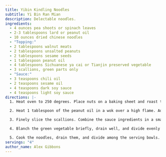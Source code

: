 ```yaml
---
title: Yibin Kindling Noodles
subtitle: Yi Bin Ran Mian
description: Delectable noodles.
ingredients:
  - 4 ounces pea shoots or spinach leaves
  - 2-3 tablespoons lard or peanut oil
  - 10 ounces dried chinese noodles
  - "Topping:"
  - 2 tablespoons walnut meats
  - 2 tablespoons unsalted peanuts
  - 2 tablespoons sesame seeds
  - 1 tablespoon peanut oil
  - 4 tablespoons Sichuanese ya cai or Tianjin preserved vegetable
  - 3 scallions, green parts only
  - "Sauce:"
  - 3 teaspoons chili oil
  - 2 teaspoons sesame oil
  - 4 teaspoons dark soy sauce
  - 4 teaspoons light soy sauce
directions: |-
  1. Heat oven to 250 degrees. Place nuts on a baking sheet and roast them for 20 minutes, until they are crisp and fragrant. Chop the nuts into rice grain size pieces. Toast the sesame seeds for 3-4 minutes in a dry pan, until fragrant. Set aside.

  2. Heat 1 tablespoon of the peanut oil in a wok over a high flame. Add the preserved vegetable and cook for about 30 seconds. Set aside.

  3. Finely slice the scallions. Combine the sauce ingredients in a small bowl.

  4. Blanch the green vegetable briefly, drain well, and divide evenly among the serving bowls. Add 1 - 1 1/2 teaspoons lard to each bowl.

  5. Cook the noodles, drain them, and divide among the serving bowls. Drizzle each bowl with a quarter of the sauce mixture, and top each one with a spoonful of of chopped nuts, a spoonful of sesame seeds, a spoonful of preserved vegetable, and a spoonful of scallions in neat separate piles arranged to form a checkerboard pattern.
servings: "4"
author_name: Alex Gibbons
---
```

